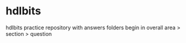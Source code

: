 # hdlbits
hdlbits practice repository with answers
folders begin in overall area > section > question
